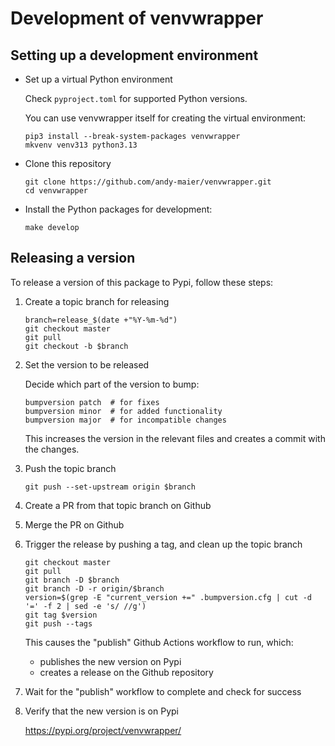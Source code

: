 # Development of venvwrapper

## Setting up a development environment

* Set up a virtual Python environment

  Check `pyproject.toml` for supported Python versions.

  You can use venvwrapper itself for creating the virtual environment:

  ```
  pip3 install --break-system-packages venvwrapper
  mkvenv venv313 python3.13
  ```

* Clone this repository

  ```
  git clone https://github.com/andy-maier/venvwrapper.git
  cd venvwrapper
  ```

* Install the Python packages for development:

  ```
  make develop
  ```

## Releasing a version

To release a version of this package to Pypi, follow these steps:

1.  Create a topic branch for releasing

    ```
    branch=release_$(date +"%Y-%m-%d")
    git checkout master
    git pull
    git checkout -b $branch
    ```

2.  Set the version to be released

    Decide which part of the version to bump:

    ```
    bumpversion patch  # for fixes
    bumpversion minor  # for added functionality
    bumpversion major  # for incompatible changes
    ```

    This increases the version in the relevant files and creates a commit with
    the changes.

3.  Push the topic branch

    ```
    git push --set-upstream origin $branch
    ```

4.  Create a PR from that topic branch on Github

5.  Merge the PR on Github

6.  Trigger the release by pushing a tag, and clean up the topic branch

    ```
    git checkout master
    git pull
    git branch -D $branch
    git branch -D -r origin/$branch
    version=$(grep -E "current_version +=" .bumpversion.cfg | cut -d '=' -f 2 | sed -e 's/ //g')
    git tag $version
    git push --tags
    ```

    This causes the "publish" Github Actions workflow to run, which:

    * publishes the new version on Pypi
    * creates a release on the Github repository

7.  Wait for the "publish" workflow to complete and check for success

8.  Verify that the new version is on Pypi

    https://pypi.org/project/venvwrapper/
